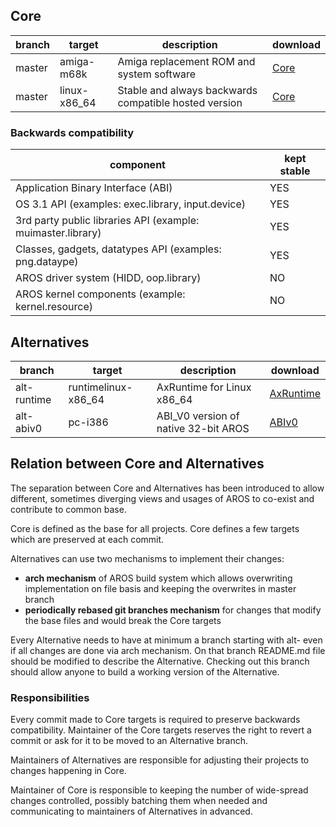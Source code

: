 ## Core

branch | target | description | download
-------|--------|-------------|---------
master | amiga-m68k | Amiga replacement ROM and system software | [Core](https://vps691225.ovh.net/download/builds/AROS/)
master | linux-x86_64 | Stable and always backwards compatible hosted version | [Core](https://vps691225.ovh.net/download/builds/AROS/)

### Backwards compatibility

component | kept stable
----------|----------------------
Application Binary Interface (ABI) | YES
OS 3.1 API (examples: exec.library, input.device) | YES
3rd party public libraries API (example: muimaster.library) | YES
Classes, gadgets, datatypes API (examples: png.dataype) | YES
AROS driver system (HIDD, oop.library) | NO
AROS kernel components (example: kernel.resource) | NO

## Alternatives

branch | target | description | download
-------|--------|-------------|---------
alt-runtime | runtimelinux-x86_64 | AxRuntime for Linux x86_64 | [AxRuntime](https://vps691225.ovh.net/download/builds/AxRuntime/)
alt-abiv0 | pc-i386 | ABI_V0 version of native 32-bit AROS | [ABIv0](https://vps691225.ovh.net/download/builds/AROS-ABIV0/)

## Relation between Core and Alternatives

The separation between Core and Alternatives has been introduced to allow different, sometimes diverging views and usages of AROS to co-exist and contribute to common base.

Core is defined as the base for all projects. Core defines a few targets which are preserved at each commit.

Alternatives can use two mechanisms to implement their changes:
* **arch mechanism** of AROS build system which allows overwriting implementation on file basis and keeping the overwrites in master branch
* **periodically rebased git branches mechanism** for changes that modify the base files and would break the Core targets

Every Alternative needs to have at minimum a branch starting with alt- even if all changes are done via arch mechanism. On that branch README.md file should be modified to describe the Alternative. Checking out this branch should allow anyone to build a working version of the Alternative.

### Responsibilities

Every commit made to Core targets is required to preserve backwards compatibility. Maintainer of the Core targets reserves the right to revert a commit or ask for it to be moved to an Alternative branch.

Maintainers of Alternatives are responsible for adjusting their projects to changes happening in Core.

Maintainer of Core is responsible to keeping the number of wide-spread changes controlled, possibly batching them when needed and communicating to maintainers of Alternatives in advanced.

